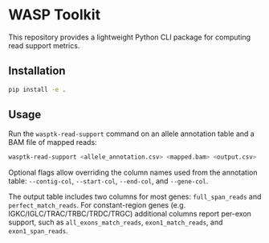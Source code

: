 # WASP Toolkit

This repository provides a lightweight Python CLI package for computing read support metrics.

## Installation

```bash
pip install -e .
```

## Usage

Run the `wasptk-read-support` command on an allele annotation table and a BAM file of mapped reads:

```bash
wasptk-read-support <allele_annotation.csv> <mapped.bam> <output.csv>
```

Optional flags allow overriding the column names used from the annotation table:
`--contig-col`, `--start-col`, `--end-col`, and `--gene-col`.

The output table includes two columns for most genes: `full_span_reads` and `perfect_match_reads`. For constant-region genes (e.g. IGKC/IGLC/TRAC/TRBC/TRDC/TRGC) additional columns report per-exon support, such as `all_exons_match_reads`, `exon1_match_reads`, and `exon1_span_reads`.
